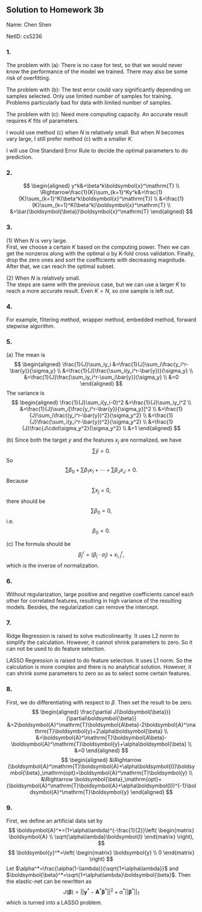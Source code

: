 ## Solution to Homework 3b

Name: Chen Shen

NetID: cs5236

### 1. 

The problem with (a): 
There is no case for test, so that we would never know the performance of the model we trained. 
There may also be some risk of overfitting.

The problem with (b): 
The test error could vary significantly depending on samples selected. 
Only use limited number of samples for training.
Problems particularly bad for data with limited number of samples.

The problem with (c): 
Need more computing capacity. 
An accurate result requires $K$ fits of parameters.

I would use method (c) when $N$ is relatively small. But when $N$ becomes vary large, I still prefer method (c) with a smaller $K$.

I will use One Standard Error Rule to decide the optimal parameters to do prediction.

### 2. 

$$
\begin{aligned}
y^k&=\beta^k\boldsymbol{x}^\mathrm{T} \\
\Rightarrow\frac{1}{K}\sum_{k=1}^Ky^k&=\frac{1}{K}\sum_{k=1}^K(\beta^k\boldsymbol{x}^\mathrm{T}) \\
&=\frac{1}{K}\sum_{k=1}^K(\beta^k)\boldsymbol{x}^\mathrm{T} \\
&=\bar{\boldsymbol{\beta}}\boldsymbol{x}^\mathrm{T}
\end{aligned}
$$

### 3. 

(1) When $N$ is very large.     
First, we choose a certain $K$ based on the computing power. Then we can get the nonzeros along with the optimal $\alpha$ by K-fold cross validation. Finally, drop the zero ones and sort the coefficients with decreasing magnitude. After that, we can reach the optimal subset.      

(2) When $N$ is relatively small.       
The steps are same with the previous case, but we can use a larger $K$ to reach a more accurate result. Even $K=N$, so one sample is left out.

### 4. 

For example, filtering method, wrapper method, embedded method, forward stepwise algorithm. 

### 5. 

(a) The mean is     
$$
\begin{aligned}
\frac{1}{J}\sum_iy_i
&=\frac{1}{J}\sum_i\frac{y_i^r-\bar{y}}{\sigma_y} \\
&=\frac{1}{J}\frac{\sum_i(y_i^r-\bar{y})}{\sigma_y} \\
&=\frac{1}{J}\frac{\sum_iy_i^r-\sum_i\bar{y}}{\sigma_y} \\
&=0
\end{aligned}
$$
The variance is     
$$
\begin{aligned}
\frac{1}{J}\sum_i(y_i-0)^2
&=\frac{1}{J}\sum_iy_i^2 \\
&=\frac{1}{J}\sum_i[\frac{y_i^r-\bar{y}}{\sigma_y}]^2 \\
&=\frac{1}{J}\sum_i\frac{(y_i^r-\bar{y})^2}{\sigma_y^2} \\
&=\frac{1}{J}\frac{\sum_i(y_i^r-\bar{y})^2}{\sigma_y^2} \\
&=\frac{1}{J}\frac{J\cdot\sigma_y^2}{\sigma_y^2} \\
&=1
\end{aligned}
$$

(b) Since both the target $y$ and the features $x_j$ are normalized, we have
$$
\sum\hat{y}=0.
$$
So 
$$
\sum\beta_0+\sum\beta_1x_1+\cdots+\sum\beta_Jx_J=0.
$$
Because 
$$
\sum x_j=0,
$$
there should be 
$$
\sum\beta_0=0,
$$
i.e.
$$
\beta_0=0.
$$

(c) The formula should be
$$
\beta_j^r=(\beta_j\cdot \sigma_j)+x_{i,j}^r,
$$
which is the inverse of normalization.

### 6. 

Without regularization, large positive and negative coefficients cancel each other for correlated features, resulting in high variance of the resulting models. Besides, the regularization can remove the intercept.

### 7.

Ridge Regression is raised to solve muticolinearity. It uses L2 norm to simplify the calculation. However, it cannot shrink parameters to zero. So it can not be used to do feature selection.

LASSO Regression is raised to do feature selection. It uses L1 norm. So the calculation is more complex and there is no analytical solution. However, it can shrink some parameters to zero so as to select some certain features.

### 8. 

First, we do differentiating with respect to $\beta$. Then set the result to be zero.       
$$
\begin{aligned}
\frac{\partial J(\boldsymbol{\beta})}{\partial\boldsymbol{\beta}}
&=2\boldsymbol{A}^\mathrm{T}\boldsymbol{A\beta}-2\boldsymbol{A}^\mathrm{T}\boldsymbol{y}+2\alpha\boldsymbol{\beta} \\
&=\boldsymbol{A}^\mathrm{T}\boldsymbol{A\beta}-\boldsymbol{A}^\mathrm{T}\boldsymbol{y}+\alpha\boldsymbol{\beta} \\
&=0
\end{aligned}
$$
$$
\begin{aligned}
&\Rightarrow (\boldsymbol{A}^\mathrm{T}\boldsymbol{A}+\alpha\boldsymbol{I})\boldsymbol{\beta}_\mathrm{opt}=\boldsymbol{A}^\mathrm{T}\boldsymbol{y} \\
&\Rightarrow \boldsymbol{\beta}_\mathrm{opt}=(\boldsymbol{A}^\mathrm{T}\boldsymbol{A}+\alpha\boldsymbol{I})^{-1}\boldsymbol{A}^\mathrm{T}\boldsymbol{y}
\end{aligned}
$$

### 9. 

First, we define an artificial data set by
$$
\boldsymbol{A}^*=(1+\alpha\lambda)^{-\frac{1}{2}}\left(
\begin{matrix}
\boldsymbol{A} \\
\sqrt{\alpha\lambda}\boldsymbol{I}
\end{matrix} \right),
$$
$$
\boldsymbol{y}^*=\left(
\begin{matrix}
\boldsymbol{y} \\
0
\end{matrix} \right)
$$
Let $\alpha^*=\frac{\alpha(1-\lambda)}{\sqrt{1+\alpha\lambda}}$ and $\boldsymbol{\beta}^*=\sqrt{1+\alpha\lambda}\boldsymbol{\beta}$. 
Then the elastic-net can be rewritten as 
$$
J(\boldsymbol{\beta})=||\boldsymbol{y}^*-\boldsymbol{A}^*\boldsymbol{\beta}^*||^2+\alpha^*||\boldsymbol{\beta}^*||_1
$$
which is turned into a LASSO problem.
